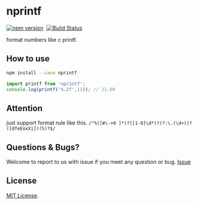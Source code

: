 # nprintf
[![npm version](https://badge.fury.io/js/nprintf.svg)](https://badge.fury.io/js/nprintf)&nbsp;&nbsp;[![Build Status](https://travis-ci.org/suchjs/nprintf.svg?branch=master)](https://travis-ci.org/suchjs/nprintf)

format numbers like c printf.

## How to use
```bash
npm install --save nprintf
```
```javascript
import printf from 'nprintf';
console.log(printf('%.2f',11)); // 11.00
```
## Attention
just support format rule like this. `/^%([#\-+0 ]*)?([1-9]\d*)?(?:\.(\d+))?([dfeEoxXi])(%)?$/`

## Questions & Bugs?
Welcome to report to us with issue if you meet any question or bug. [Issue](https://github.com/suchjs/nprintf/issues)

## License
[MIT License](./LICENSE).